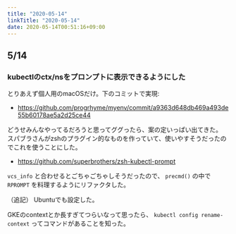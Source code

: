 ```yaml
---
title: "2020-05-14"
linkTitle: "2020-05-14"
date: 2020-05-14T00:51:16+09:00
---
```


## 5/14
### kubectlのctx/nsをプロンプトに表示できるようにした

とりあえず個人用のmacOSだけ。下のコミットで実現:

- https://github.com/progrhyme/myenv/commit/a9363d648db469a493de55b60178ae5a2d25ce44

どうせみんなやってるだろうと思ってググったら、案の定いっぱい出てきた。  
スパブラさんがzshのプラグイン的なものを作っていて、使いやすそうだったのでこれを使うことにした。

- https://github.com/superbrothers/zsh-kubectl-prompt

`vcs_info` と合わせるとごちゃごちゃしそうだったので、 `precmd()` の中で `RPROMPT` を料理するようにリファクタした。

（追記）
Ubuntuでも設定した。

GKEのcontextとか長すぎてつらいなって思ったら、 `kubectl config rename-context` ってコマンドがあることを知った。
